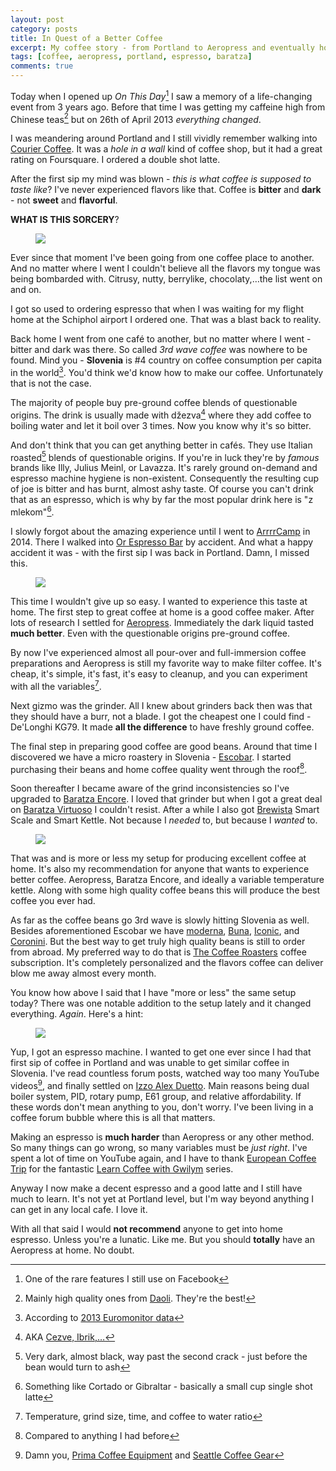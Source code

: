```yaml
---
layout: post
category: posts
title: In Quest of a Better Coffee
excerpt: My coffee story - from Portland to Aeropress and eventually home espresso
tags: [coffee, aeropress, portland, espresso, baratza]
comments: true
---
```


Today when I opened up _On This Day_[^1] I saw a memory of a life-changing event from 3 years ago. Before that time I was getting my caffeine high from Chinese teas[^2] but on 26th of April 2013 _everything changed_.

I was meandering around Portland and I still vividly remember walking into [Courier Coffee](http://www.couriercoffeeroasters.com/). It was a _hole in a wall_ kind of coffee shop, but it had a great rating on Foursquare. I ordered a double shot latte.

After the first sip my mind was blown - _this is what coffee is supposed to taste like_? I've never experienced flavors like that. Coffee is **bitter** and **dark** - not **sweet** and **flavorful**.

**WHAT IS THIS SORCERY**?

<figure>
  <a href="https://www.instagram.com/p/YlQmuJrC4A/">
    <img src="/images/posts/2016-04-26-courier-coffee.jpg">
  </a>
</figure>

Ever since that moment I've been going from one coffee place to another. And no matter where I went I couldn't believe all the flavors my tongue was being bombarded with. Citrusy, nutty, berrylike, chocolaty,…the list went on and on.

I got so used to ordering espresso that when I was waiting for my flight home at the Schiphol airport I ordered one. That was a blast back to reality.

Back home I went from one café to another, but no matter where I went - bitter and dark was there. So called _3rd wave coffee_ was nowhere to be found. Mind you - **Slovenia** is #4 country on coffee consumption per capita in the world[^3]. You'd think we'd know how to make our coffee. Unfortunately that is not the case.

The majority of people buy pre-ground coffee blends of questionable origins. The drink is usually made with džezva[^4] where they add coffee to boiling water and let it boil over 3 times. Now you know why it's so bitter.

And don't think that you can get anything better in cafés. They use Italian roasted[^5] blends of questionable origins. If you're in luck they're by _famous_ brands like Illy, Julius Meinl, or Lavazza. It's rarely ground on-demand and espresso machine hygiene is non-existent. Consequently the resulting cup of joe is bitter and has burnt, almost ashy taste. Of course you can't drink that as an espresso, which is why by far the most popular drink here is "z mlekom"[^6].

I slowly forgot about the amazing experience until I went to [ArrrrCamp](http://arrrrcamp.be) in 2014. There I walked into [Or Espresso Bar](https://www.orcoffee.be/) by accident. And what a happy accident it was - with the first sip I was back in Portland. Damn, I missed this.

<figure>
  <a href="https://www.instagram.com/p/trkZUcLC8O/">
    <img src="/images/posts/2016-04-26-or-espresso-bar.jpg">
  </a>
</figure>

This time I wouldn't give up so easy. I wanted to experience this taste at home. The first step to great coffee at home is a good coffee maker. After lots of research I settled for [Aeropress](http://www.aerobie.com/product/aeropress/). Immediately the dark liquid tasted **much better**. Even with the questionable origins pre-ground coffee.

By now I've experienced almost all pour-over and full-immersion coffee preparations and Aeropress is still my favorite way to make filter coffee. It's cheap, it's simple, it's fast, it's easy to cleanup, and you can experiment with all the variables[^7].

Next gizmo was the grinder. All I knew about grinders back then was that they should have a burr, not a blade. I got the cheapest one I could find - De'Longhi KG79. It made **all the difference** to have freshly ground coffee.

The final step in preparing good coffee are good beans. Around that time I discovered we have a micro roastery in Slovenia - [Escobar](http://www.escobar.si/). I started purchasing their beans and home coffee quality went through the roof[^8].

Soon thereafter I became aware of the grind inconsistencies so I've upgraded to [Baratza Encore](http://www.baratza.com/grinder/encore/). I loved that grinder but when I got a great deal on [Baratza Virtuoso](http://www.baratza.com/grinder/virtuoso/) I couldn't resist. After a while I also got [Brewista](http://brewista.eu/) Smart Scale and Smart Kettle. Not because I _needed_ to, but because I _wanted_ to.

<figure>
  <a href="https://www.instagram.com/p/96Fek9LC92/">
    <img src="/images/posts/2016-04-26-brewista-baratza-setup.jpg">
  </a>
</figure>

That was and is more or less my setup for producing excellent coffee at home. It's also my recommendation for anyone that wants to experience better coffee. Aeropress, Baratza Encore, and ideally a variable temperature kettle. Along with some high quality coffee beans this will produce the best coffee you ever had.

As far as the coffee beans go 3rd wave is slowly hitting Slovenia as well. Besides aforementioned Escobar we have [moderna](https://www.facebook.com/kavarnamoderna/), [Buna](http://www.buna.si/), [Iconic](http://www.coffeeiconic.com/), and [Coronini](https://www.facebook.com/Coroninicafe). But the best way to get truly high quality beans is still to order from abroad. My preferred way to do that is [The Coffee Roasters](https://thecoffeeroasters.co.uk/?ref=miha.rekar) coffee subscription. It's completely personalized and the flavors coffee can deliver blow me away almost every month.

You know how above I said that I have "more or less" the same setup today? There was one notable addition to the setup lately and it changed everything. _Again_. Here's a hint:

<figure>
  <a href="https://www.instagram.com/p/BB4_X-9rC0k/">
    <img src="/images/posts/2016-04-26-alex-duetto-iii.jpg">
  </a>
</figure>

Yup, I got an espresso machine. I wanted to get one ever since I had that first sip of coffee in Portland and was unable to get similar coffee in Slovenia. I've read countless forum posts, watched way too many YouTube videos[^9], and finally settled on [Izzo Alex Duetto](http://www.alexduetto.com/). Main reasons being dual boiler system, PID, rotary pump, E61 group, and relative affordability. If these words don't mean anything to you, don't worry. I've been living in a coffee forum bubble where this is all that matters.

Making an espresso is **much harder** than Aeropress or any other method. So many things can go wrong, so many variables must be _just right_. I've spent a lot of time on YouTube again, and I have to thank [European Coffee Trip](http://europeancoffeetrip.com/) for the fantastic [Learn Coffee with Gwilym](https://youtu.be/DdGKesjMMxg?list=PLtil0MLa0-7vNg_ovLcSHDT1O0pbCPuPM) series.

Anyway I now make a decent espresso and a good latte and I still have much to learn. It's not yet at Portland level, but I'm way beyond anything I can get in any local cafe. I love it.

With all that said I would **not recommend** anyone to get into home espresso. Unless you're a lunatic. Like me. But you should **totally** have an Aeropress at home. No doubt.

[^1]: One of the rare features I still use on Facebook
[^2]: Mainly high quality ones from [Daoli](http://daoli.eu/). They're the best!
[^3]: According to [2013 Euromonitor data](http://www.caffeineinformer.com/caffeine-what-the-world-drinks)
[^4]: AKA [Cezve, Ibrik,…](https://en.wikipedia.org/wiki/Cezve)
[^5]: Very dark, almost black, way past the second crack - just before the bean would turn to ash
[^6]: Something like Cortado or Gibraltar - basically a small cup single shot latte
[^7]: Temperature, grind size, time, and coffee to water ratio
[^8]: Compared to anything I had before
[^9]: Damn you, [Prima Coffee Equipment](https://www.youtube.com/user/primacoffeeequipment) and [Seattle Coffee Gear](https://www.youtube.com/user/SeattleCoffeeGear)
